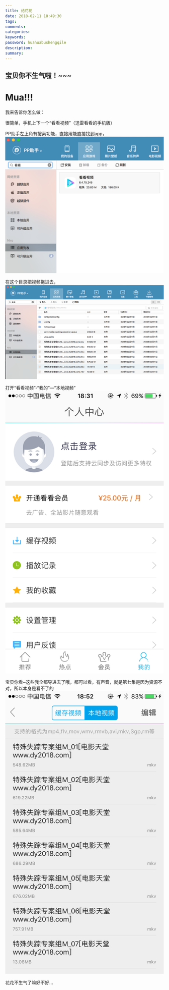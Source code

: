 ```yaml
---
title: 给花花
date: 2018-02-11 18:49:30
tags:
comments:
categories:
keywords:
password: huahuabushengqile
description:
summary:
---
```


## 宝贝你不生气啦！~~~
# Mua!!!

我来告诉你怎么做：

很简单，手机上下一个“看看视频”（迅雷看看的手机版）

PP助手左上角有搜索功能，直接用能直接找到app，
![](/img/ff/1.png)

在这个目录把视频拖进去，
![](/img/ff/2.png)

打开“看看视频”-“我的”—“本地视频”
![](/img/ff/3.png)

宝贝你看~这些我全都导进去了哦，都可以看，有声音，就是第七集是因为资源不对，所以本身是看不了的
![](/img/ff/4.png)

花花不生气了嘛好不好...